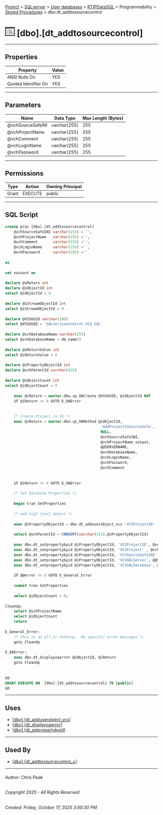 #### 

[Project](../../../../../index.md) > [SQLserver](../../../../index.md) > [User databases](../../../index.md) > [RTIPDataSQL](../../index.md) > Programmability > [Stored Procedures](Stored_Procedures.md) > dbo.dt_addtosourcecontrol

# ![Stored Procedures](../../../../../Images/StoredProcedure32.png) [dbo].[dt_addtosourcecontrol]

---

## <a name="#properties"></a>Properties

| Property | Value |
|---|---|
| ANSI Nulls On | YES |
| Quoted Identifier On | YES |


---

## <a name="#parameters"></a>Parameters

| Name | Data Type | Max Length (Bytes) |
|---|---|---|
| @vchSourceSafeINI | varchar(255) | 255 |
| @vchProjectName | varchar(255) | 255 |
| @vchComment | varchar(255) | 255 |
| @vchLoginName | varchar(255) | 255 |
| @vchPassword | varchar(255) | 255 |


---

## <a name="#permissions"></a>Permissions

| Type | Action | Owning Principal |
|---|---|---|
| Grant | EXECUTE | public |


---

## <a name="#sqlscript"></a>SQL Script

```sql
create proc [dbo].[dt_addtosourcecontrol]
    @vchSourceSafeINI varchar(255) = '',
    @vchProjectName   varchar(255) ='',
    @vchComment       varchar(255) ='',
    @vchLoginName     varchar(255) ='',
    @vchPassword      varchar(255) =''

as

set nocount on

declare @iReturn int
declare @iObjectId int
select @iObjectId = 0

declare @iStreamObjectId int
select @iStreamObjectId = 0

declare @VSSGUID varchar(100)
select @VSSGUID = 'SQLVersionControl.VCS_SQL'

declare @vchDatabaseName varchar(255)
select @vchDatabaseName = db_name()

declare @iReturnValue int
select @iReturnValue = 0

declare @iPropertyObjectId int
declare @vchParentId varchar(255)

declare @iObjectCount int
select @iObjectCount = 0

    exec @iReturn = master.dbo.sp_OACreate @VSSGUID, @iObjectId OUT
    if @iReturn <> 0 GOTO E_OAError


    /* Create Project in SS */
    exec @iReturn = master.dbo.sp_OAMethod @iObjectId,
											'AddProjectToSourceSafe',
											NULL,
											@vchSourceSafeINI,
											@vchProjectName output,
											@@SERVERNAME,
											@vchDatabaseName,
											@vchLoginName,
											@vchPassword,
											@vchComment


    if @iReturn <> 0 GOTO E_OAError

    /* Set Database Properties */

    begin tran SetProperties

    /* add high level object */

    exec @iPropertyObjectId = dbo.dt_adduserobject_vcs 'VCSProjectID'

    select @vchParentId = CONVERT(varchar(255),@iPropertyObjectId)

    exec dbo.dt_setpropertybyid @iPropertyObjectId, 'VCSProjectID', @vchParentId , NULL
    exec dbo.dt_setpropertybyid @iPropertyObjectId, 'VCSProject' , @vchProjectName , NULL
    exec dbo.dt_setpropertybyid @iPropertyObjectId, 'VCSSourceSafeINI' , @vchSourceSafeINI , NULL
    exec dbo.dt_setpropertybyid @iPropertyObjectId, 'VCSSQLServer', @@SERVERNAME, NULL
    exec dbo.dt_setpropertybyid @iPropertyObjectId, 'VCSSQLDatabase', @vchDatabaseName, NULL

    if @@error <> 0 GOTO E_General_Error

    commit tran SetProperties
    
    select @iObjectCount = 0;

CleanUp:
    select @vchProjectName
    select @iObjectCount
    return

E_General_Error:
    /* this is an all or nothing.  No specific error messages */
    goto CleanUp

E_OAError:
    exec dbo.dt_displayoaerror @iObjectId, @iReturn
    goto CleanUp


GO
GRANT EXECUTE ON  [dbo].[dt_addtosourcecontrol] TO [public]
GO

```


---

## <a name="#uses"></a>Uses

* [[dbo].[dt_adduserobject_vcs]](dbo_dt_adduserobject_vcs.md)
* [[dbo].[dt_displayoaerror]](dbo_dt_displayoaerror.md)
* [[dbo].[dt_setpropertybyid]](dbo_dt_setpropertybyid.md)


---

## <a name="#usedby"></a>Used By

* [[dbo].[dt_addtosourcecontrol_u]](dbo_dt_addtosourcecontrol_u.md)


---

###### Author:  Chris Peak

###### Copyright 2025 - All Rights Reserved

###### Created: Friday, October 17, 2025 3:00:30 PM

